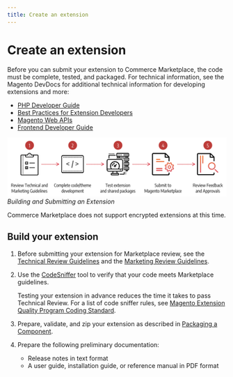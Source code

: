 ```yaml
---
title: Create an extension
---
```


# Create an extension

Before you can submit your extension to Commerce Marketplace, the code must be complete, tested, and packaged. For technical information, see the Magento DevDocs for additional technical information for developing extensions and more:

-  [PHP Developer Guide](https://devdocs.magento.com/guides/v2.4/extension-dev-guide/bk-extension-dev-guide.html)
-  [Best Practices for Extension Developers](https://devdocs.magento.com/guides/v2.4/ext-best-practices/bk-ext-best-practices.html)
-  [Magento Web APIs](https://devdocs.magento.com/guides/v2.4/get-started/bk-get-started-api.html)
-  [Frontend Developer Guide](https://devdocs.magento.com/guides/v2.4/frontend-dev-guide/bk-frontend-dev-guide.html)

![](../../sellers/_images/extension-prep.png)
_Building and Submitting an Extension_

<InlineAlert variant="info" slots="text"/>

Commerce Marketplace does not support encrypted extensions at this time.

## Build your extension

1. Before submitting your extension for Marketplace review, see the [Technical Review Guidelines](../technical-review-guidelines/) and the [Marketing Review Guidelines](../marketing-review-guidelines/).

1. Use the [CodeSniffer](https://github.com/squizlabs/PHP_CodeSniffer) tool to verify that your code meets Marketplace guidelines.

   Testing your extension in advance reduces the time it takes to pass Technical Review. For a list of code sniffer rules, see [Magento Extension Quality Program Coding Standard](https://github.com/magento/marketplace-eqp).

1. Prepare, validate, and zip your extension as described in [Packaging a Component](https://devdocs.magento.com/guides/v2.4/extension-dev-guide/package/package_module.html).

1. Prepare the following preliminary documentation:

   -  Release notes in text format
   -  A user guide, installation guide, or reference manual in PDF format
